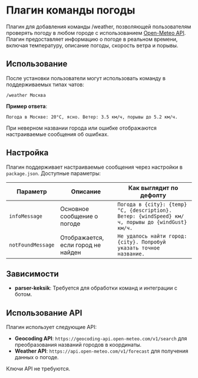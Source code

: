 # Плагин команды погоды

Плагин для добавления команды /weather, позволяющей пользователям проверять погоду в любом городе с использованием [Open-Meteo API](https://open-meteo.com/). Плагин предоставляет информацию о погоде в реальном времени, включая температуру, описание погоды, скорость ветра и порывы.

## Использование

После установки пользователи могут использовать команду в поддерживаемых типах чатов:

```
/weather Москва
```

**Пример ответа**:
```
Погода в Москве: 20°C, ясно. Ветер: 3.5 км/ч, порывы до 5.2 км/ч.
```

При неверном названии города или ошибке отображаются настраиваемые сообщения об ошибках.

## Настройка

Плагин поддерживает настраиваемые сообщения через настройки в `package.json`. Доступные параметры:

| Параметр           | Описание                                         | Как выглядит по дефолту                                                       |
|--------------------|--------------------------------------------------|-------------------------------------------------------------------------------|
| `infoMessage`      | Основное сообщение о погоде                      | `Погода в {city}: {temp}°C, {description}. Ветер: {windSpeed} км/ч, порывы до {windGust} км/ч.` |
| `notFoundMessage`  | Отображается, если город не найден               | `Не удалось найти город: {city}. Попробуй указать точное название.`           |

## Зависимости

- **parser-keksik**: Требуется для обработки команд и интеграции с ботом.

## Использование API

Плагин использует следующие API:
- **Geocoding API**: `https://geocoding-api.open-meteo.com/v1/search` для преобразования названий городов в координаты.
- **Weather API**: `https://api.open-meteo.com/v1/forecast` для получения данных о погоде.

Ключи API не требуются.
